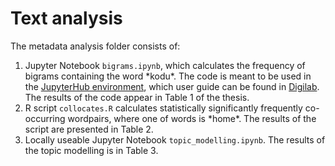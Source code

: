 # Text analysis

The metadata analysis folder consists of:
<ol>
  <li>Jupyter Notebook <code>bigrams.ipynb</code>, which calculates the frequency of bigrams containing the word *kodu*. The code is meant to be used in the <a href="https://jupyter.hpc.ut.ee/">JupyterHub environment</a>, which user guide can be found in <a href="https://digilab.rara.ee/en/tools/access-to-dea-texts/#uagb-tabs__tab1">Digilab</a>. The results of the code appear in Table 1 of the thesis.</li>
  <li>R script <code>collocates.R</code> calculates statistically significantly frequently co-occurring wordpairs, where one of words is *home*. The results of the script are presented in Table 2.</li>
  <li>Locally useable Jupyter Notebook <code>topic_modelling.ipynb</code>. The results of the topic modelling is in Table 3.</li>
</ol>
